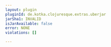 ```yaml
---
layout: plugin
pluginId: de.kotka.clojuresque.extras.uberjar
jarSha1: INVALID
isJarAvailable: false
error: NONE
violations: []

---
```

